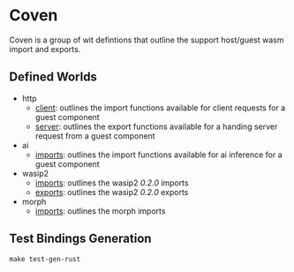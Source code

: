 # Coven

Coven is a group of wit defintions that outline the support host/guest wasm import and exports.

## Defined Worlds 

- http
    - [client](./http/client.md): outlines the import functions available for client requests for a guest component 
    - [server](./http/server.md): outlines the export functions available for a handing server request from a guest component
- ai
    - [imports](./ai/imports.md): outlines the import functions available for ai inference for a guest component 
- wasip2
    - [imports](./wasip2/imports.md): outlines the wasip2 *0.2.0* imports 
    - [exports](./wasip2/exports.md): outlines the wasip2 *0.2.0* exports 
- morph 
    - [imports](./morph/imports.md): outlines the morph imports 

## Test Bindings Generation 

`make test-gen-rust` 

